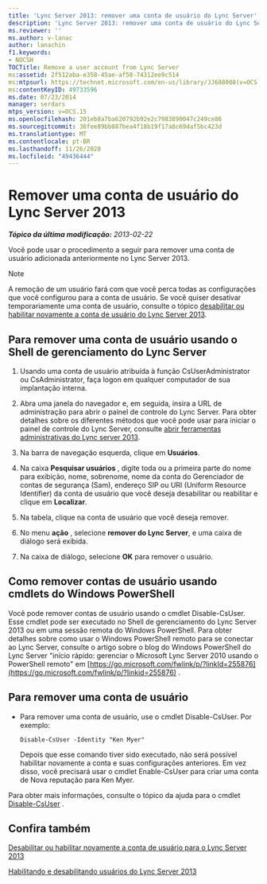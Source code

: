```yaml
---
title: 'Lync Server 2013: remover uma conta de usuário do Lync Server'
description: 'Lync Server 2013: remover uma conta de usuário do Lync Server.'
ms.reviewer: ''
ms.author: v-lanac
author: lanachin
f1.keywords:
- NOCSH
TOCTitle: Remove a user account from Lync Server
ms:assetid: 2f512aba-e358-45ae-af58-74312ee9c514
ms:mtpsurl: https://technet.microsoft.com/en-us/library/JJ688008(v=OCS.15)
ms:contentKeyID: 49733596
ms.date: 07/23/2014
manager: serdars
mtps_version: v=OCS.15
ms.openlocfilehash: 201eb8a7ba620792b92e2c7983890047c249ce86
ms.sourcegitcommit: 36fee89bb887bea4f18b19f17a8c69daf5bc423d
ms.translationtype: MT
ms.contentlocale: pt-BR
ms.lasthandoff: 11/26/2020
ms.locfileid: "49436444"
---
```

# <a name="remove-a-user-account-from-lync-server-2013"></a>Remover uma conta de usuário do Lync Server 2013

<div data-xmlns="http://www.w3.org/1999/xhtml">

<div class="topic" data-xmlns="http://www.w3.org/1999/xhtml" data-msxsl="urn:schemas-microsoft-com:xslt" data-cs="https://msdn.microsoft.com/">

<div data-asp="https://msdn2.microsoft.com/asp">



</div>

<div id="mainSection">

<div id="mainBody">

<span> </span>

_**Tópico da última modificação:** 2013-02-22_

Você pode usar o procedimento a seguir para remover uma conta de usuário adicionada anteriormente no Lync Server 2013.

<div>


> [!NOTE]  
> A remoção de um usuário fará com que você perca todas as configurações que você configurou para a conta de usuário. Se você quiser desativar temporariamente uma conta de usuário, consulte o tópico <A href="lync-server-2013-disable-or-re-enable-user-account-for-lync-server.md">desabilitar ou habilitar novamente a conta de usuário do Lync Server 2013</A>.



</div>

<div>

## <a name="to-remove-a-user-account-by-using-lync-server-management-shell"></a>Para remover uma conta de usuário usando o Shell de gerenciamento do Lync Server

1.  Usando uma conta de usuário atribuída à função CsUserAdministrator ou CsAdministrator, faça logon em qualquer computador de sua implantação interna.

2.  Abra uma janela do navegador e, em seguida, insira a URL de administração para abrir o painel de controle do Lync Server. Para obter detalhes sobre os diferentes métodos que você pode usar para iniciar o painel de controle do Lync Server, consulte [abrir ferramentas administrativas do Lync server 2013](lync-server-2013-open-lync-server-administrative-tools.md).

3.  Na barra de navegação esquerda, clique em **Usuários**.

4.  Na caixa **Pesquisar usuários** , digite toda ou a primeira parte do nome para exibição, nome, sobrenome, nome da conta do Gerenciador de contas de segurança (Sam), endereço SIP ou URI (Uniform Resource Identifier) da conta de usuário que você deseja desabilitar ou reabilitar e clique em **Localizar**.

5.  Na tabela, clique na conta de usuário que você deseja remover.

6.  No menu **ação** , selecione **remover do Lync Server**, e uma caixa de diálogo será exibida.

7.  Na caixa de diálogo, selecione **OK** para remover o usuário.

</div>

<div>

## <a name="removing-user-accounts-by-using-windows-powershell-cmdlets"></a>Como remover contas de usuário usando cmdlets do Windows PowerShell

Você pode remover contas de usuário usando o cmdlet Disable-CsUser. Esse cmdlet pode ser executado no Shell de gerenciamento do Lync Server 2013 ou em uma sessão remota do Windows PowerShell. Para obter detalhes sobre como usar o Windows PowerShell remoto para se conectar ao Lync Server, consulte o artigo sobre o blog do Windows PowerShell do Lync Server "início rápido: gerenciar o Microsoft Lync Server 2010 usando o PowerShell remoto" em [https://go.microsoft.com/fwlink/p/?linkId=255876](https://go.microsoft.com/fwlink/p/?linkid=255876) .

<div>

## <a name="to-remove-a-user-account"></a>Para remover uma conta de usuário

  - Para remover uma conta de usuário, use o cmdlet Disable-CsUser. Por exemplo:
    
        Disable-CsUser -Identity "Ken Myer"
    
    Depois que esse comando tiver sido executado, não será possível habilitar novamente a conta e suas configurações anteriores. Em vez disso, você precisará usar o cmdlet Enable-CsUser para criar uma conta de Nova reputação para Ken Myer.

</div>

Para obter mais informações, consulte o tópico da ajuda para o cmdlet [Disable-CsUser](https://docs.microsoft.com/powershell/module/skype/Disable-CsUser) .

</div>

<div>

## <a name="see-also"></a>Confira também


[Desabilitar ou habilitar novamente a conta de usuário para o Lync Server 2013](lync-server-2013-disable-or-re-enable-user-account-for-lync-server.md)  


[Habilitando e desabilitando usuários do Lync Server 2013](lync-server-2013-enabling-and-disabling-users-for-lync-server.md)  
  

</div>

</div>

<span> </span>

</div>

</div>

</div>

